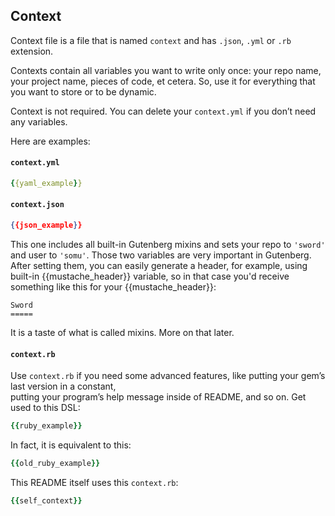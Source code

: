 Context
-------

Context file is a file that is named `context` and has `.json`, `.yml` or `.rb` extension.

Contexts contain all variables you want to write only once: your repo name, your project name,
pieces of code, et cetera. So, use it for everything that you want to store or to be dynamic.

Context is not required. You can delete your `context.yml` if you don’t need any variables.

Here are examples:

#### `context.yml`

```yaml
{{yaml_example}}
```

#### `context.json`

```json
{{json_example}}
```

This one includes all built-in Gutenberg mixins and sets your repo to `'sword'`
and user to `'somu'`. Those two variables are very important in Gutenberg. After
setting them, you can easily generate a header, for example, using built-in
{{mustache_header}} variable, so in that case you'd receive something like this
for your {{mustache_header}}:

    Sword
    =====

It is a taste of what is called mixins. More on that later.


#### `context.rb`

Use `context.rb` if you need some advanced features, like putting your gem’s last version in a constant,  
putting your program’s help message inside of README, and so on. Get used to this DSL:

```ruby
{{ruby_example}}
```

In fact, it is equivalent to this:

```ruby
{{old_ruby_example}}
```

This README itself uses this `context.rb`:

```ruby
{{self_context}}
```
